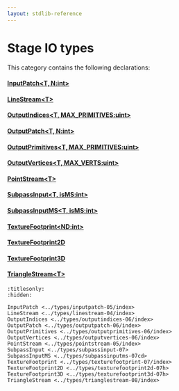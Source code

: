 ```yaml
---
layout: stdlib-reference
---
```

# Stage IO types

This category contains the following declarations:

#### [InputPatch\<T, N:int\>](inputpatch-05/index.html)

#### [LineStream\<T\>](linestream-04/index.html)

#### [OutputIndices\<T, MAX\_PRIMITIVES:uint\>](outputindices-06/index.html)

#### [OutputPatch\<T, N:int\>](outputpatch-06/index.html)

#### [OutputPrimitives\<T, MAX\_PRIMITIVES:uint\>](outputprimitives-06/index.html)

#### [OutputVertices\<T, MAX\_VERTS:uint\>](outputvertices-06/index.html)

#### [PointStream\<T\>](pointstream-05/index.html)

#### [SubpassInput\<T, isMS:int\>](subpassinput-07.html)

#### [SubpassInputMS\<T, isMS:int\>](subpassinputms-07cd.html)

#### [TextureFootprint\<ND:int\>](texturefootprint-07/index.html)

#### [TextureFootprint2D](texturefootprint2d-07h.html)

#### [TextureFootprint3D](texturefootprint3d-07h.html)

#### [TriangleStream\<T\>](trianglestream-08/index.html)


```{toctree}
:titlesonly:
:hidden:

InputPatch <../types/inputpatch-05/index>
LineStream <../types/linestream-04/index>
OutputIndices <../types/outputindices-06/index>
OutputPatch <../types/outputpatch-06/index>
OutputPrimitives <../types/outputprimitives-06/index>
OutputVertices <../types/outputvertices-06/index>
PointStream <../types/pointstream-05/index>
SubpassInput <../types/subpassinput-07>
SubpassInputMS <../types/subpassinputms-07cd>
TextureFootprint <../types/texturefootprint-07/index>
TextureFootprint2D <../types/texturefootprint2d-07h>
TextureFootprint3D <../types/texturefootprint3d-07h>
TriangleStream <../types/trianglestream-08/index>
```
